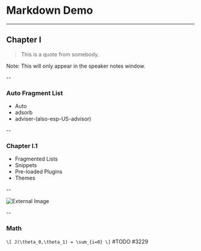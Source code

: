 # Markdown Demo

---

## Chapter I

> This is a quote from somebody. <!-- .element: class="quote" source="somebody" -->

Note: This will only appear in the speaker notes window.

--

### Auto Fragment List 

- Auto <!-- .element: class="explode" -->
- adsorb
- adviser-(also-esp-US-advisor)

--

### Chapter I.1

- Fragmented Lists <!-- .element: class="fragment"  -->
- Snippets <!-- .element: class="fragment" -->
- Pre-loaded Plugins <!-- .element: class="fragment" -->
- Themes <!-- .element: class="fragment"  -->

--

![External Image](https://s3.amazonaws.com/static.slid.es/logo/v2/slides-symbol-512x512.png) <!-- .element: class="figure" caption="An External Image" -->

--

### Math

`\[ J(\theta_0,\theta_1) = \sum_{i=0} \]` #TODO #3229
